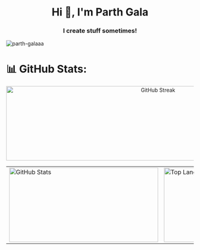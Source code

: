 <h1 align="center">Hi 👋, I'm Parth Gala</h1>
<h3 align="center">I create stuff sometimes!</h3>

<p align="left"> 
  <img src="https://komarev.com/ghpvc/?username=parth-galaaa&label=Profile%20views&color=0e75b6&style=flat" alt="parth-galaaa" /> 
</p>

# 📊 GitHub Stats:

<!-- Top stat -->
<p align="center">
  <img src="https://nirzak-streak-stats.vercel.app/?user=parth-galaaa&theme=highcontrast&hide_border=false" alt="GitHub Streak" width="800" height="200"/>
</p>

<!-- Two stats side by side -->
<table align="center">
  <tr>
    <td>
      <img src="https://github-readme-stats.vercel.app/api?username=parth-galaaa&theme=highcontrast&hide_border=false&include_all_commits=true&count_private=true" alt="GitHub Stats" width="400" height="200"/>
    </td>
    <td>
      <img src="https://github-readme-stats.vercel.app/api/top-langs/?username=parth-galaaa&theme=highcontrast&hide_border=false&include_all_commits=true&count_private=true&layout=compact" alt="Top Languages" width="400" height="200"/>
    </td>
  </tr>
</table>
